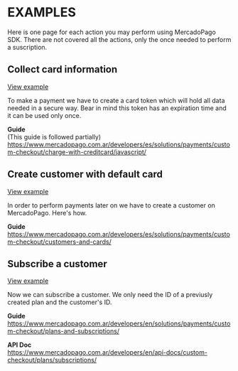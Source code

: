 # EXAMPLES

Here is one page for each action you may perform using MercadoPago SDK. There are
not covered all the actions, only the once needed to perform a suscription.

## Collect card information
[View example](http://0.0.0.0:3000/collect-card-information)

To make a payment we have to create a card token which will hold all data needed in a secure way.
Bear in mind this token has an expiration time and it can be used only once.

**Guide**\
(This guide is followed partially)\
https://www.mercadopago.com.ar/developers/es/solutions/payments/custom-checkout/charge-with-creditcard/javascript/

## Create customer with default card
[View example](http://0.0.0.0:3000/create-customer-with-default-card)

In order to perform payments later on we have to create a customer on MercadoPago. Here's how.

**Guide**\
https://www.mercadopago.com.ar/developers/es/solutions/payments/custom-checkout/customers-and-cards/


## Subscribe a customer
[View example](http://0.0.0.0:3000/subscribe-customer)

Now we can subscribe a customer. We only need the ID of a previusly created plan and the
customer's ID.

**Guide**\
https://www.mercadopago.com.ar/developers/en/solutions/payments/custom-checkout/plans-and-subscriptions/

**API Doc**\
https://www.mercadopago.com.ar/developers/en/api-docs/custom-checkout/plans/subscriptions/
